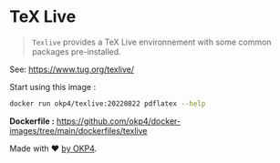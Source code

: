 # TeX Live

> `Texlive` provides a TeX Live environnement with some common packages pre-installed.

See: <https://www.tug.org/texlive/>

Start using this image :

```bash
docker run okp4/texlive:20220822 pdflatex --help
```

**Dockerfile :** <https://github.com/okp4/docker-images/tree/main/dockerfiles/texlive>

Made with ❤️ [by OKP4](https://okp4.network).
